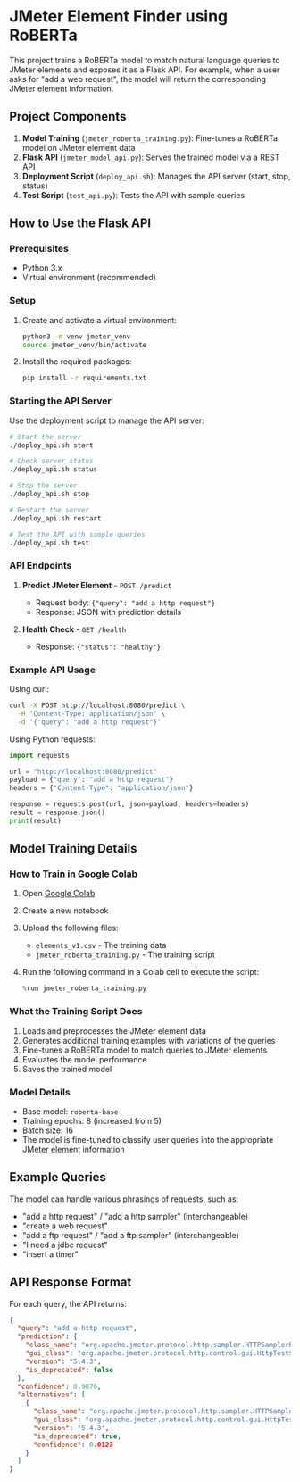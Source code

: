 # JMeter Element Finder using RoBERTa

This project trains a RoBERTa model to match natural language queries to JMeter elements and exposes it as a Flask API. For example, when a user asks for "add a web request", the model will return the corresponding JMeter element information.

## Project Components

1. **Model Training** (`jmeter_roberta_training.py`): Fine-tunes a RoBERTa model on JMeter element data
2. **Flask API** (`jmeter_model_api.py`): Serves the trained model via a REST API
3. **Deployment Script** (`deploy_api.sh`): Manages the API server (start, stop, status)
4. **Test Script** (`test_api.py`): Tests the API with sample queries

## How to Use the Flask API

### Prerequisites

- Python 3.x
- Virtual environment (recommended)

### Setup

1. Create and activate a virtual environment:
   ```bash
   python3 -m venv jmeter_venv
   source jmeter_venv/bin/activate
   ```

2. Install the required packages:
   ```bash
   pip install -r requirements.txt
   ```

### Starting the API Server

Use the deployment script to manage the API server:

```bash
# Start the server
./deploy_api.sh start

# Check server status
./deploy_api.sh status

# Stop the server
./deploy_api.sh stop

# Restart the server
./deploy_api.sh restart

# Test the API with sample queries
./deploy_api.sh test
```

### API Endpoints

1. **Predict JMeter Element** - `POST /predict`
   - Request body: `{"query": "add a http request"}`
   - Response: JSON with prediction details

2. **Health Check** - `GET /health`
   - Response: `{"status": "healthy"}`

### Example API Usage

Using curl:
```bash
curl -X POST http://localhost:8080/predict \
  -H "Content-Type: application/json" \
  -d '{"query": "add a http request"}'
```

Using Python requests:
```python
import requests

url = "http://localhost:8080/predict"
payload = {"query": "add a http request"}
headers = {"Content-Type": "application/json"}

response = requests.post(url, json=payload, headers=headers)
result = response.json()
print(result)
```

## Model Training Details

### How to Train in Google Colab

1. Open [Google Colab](https://colab.research.google.com/)
2. Create a new notebook
3. Upload the following files:
   - `elements_v1.csv` - The training data
   - `jmeter_roberta_training.py` - The training script

4. Run the following command in a Colab cell to execute the script:
   ```python
   %run jmeter_roberta_training.py
   ```

### What the Training Script Does

1. Loads and preprocesses the JMeter element data
2. Generates additional training examples with variations of the queries
3. Fine-tunes a RoBERTa model to match queries to JMeter elements
4. Evaluates the model performance
5. Saves the trained model

### Model Details

- Base model: `roberta-base`
- Training epochs: 8 (increased from 5)
- Batch size: 16
- The model is fine-tuned to classify user queries into the appropriate JMeter element information

## Example Queries

The model can handle various phrasings of requests, such as:
- "add a http request" / "add a http sampler" (interchangeable)
- "create a web request"
- "add a ftp request" / "add a ftp sampler" (interchangeable)
- "I need a jdbc request"
- "insert a timer"

## API Response Format

For each query, the API returns:

```json
{
  "query": "add a http request",
  "prediction": {
    "class_name": "org.apache.jmeter.protocol.http.sampler.HTTPSamplerProxy",
    "gui_class": "org.apache.jmeter.protocol.http.control.gui.HttpTestSampleGui",
    "version": "5.4.3",
    "is_deprecated": false
  },
  "confidence": 0.9876,
  "alternatives": [
    {
      "class_name": "org.apache.jmeter.protocol.http.sampler.HTTPSampler",
      "gui_class": "org.apache.jmeter.protocol.http.control.gui.HttpTestSampleGui",
      "version": "5.4.3",
      "is_deprecated": true,
      "confidence": 0.0123
    }
  ]
}
```

